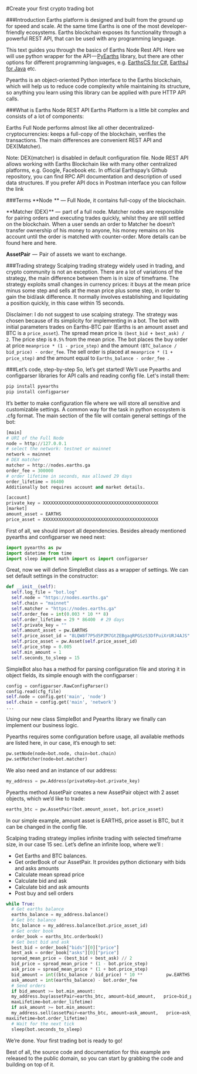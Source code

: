 #Create your first crypto trading bot

###Introduction
Earths platform is designed and built from the ground up for speed and scale. At the same time Earths is one of the most developer-friendly ecosystems. Earths blockchain exposes its functionality through a powerful REST API, that can be used with any programming language.

This text guides you through the basics of Earths Node Rest API. Here we will use python wrapper for the API — [PyEarths](https://github.com/PyEarths/PyEarths) library, but there are other options for different programming languages, e.g. [EarthsCS for C#](https://github.com/earthspay/EarthsCS), [EarthsJ for Java](https://github.com/earthspay/EarthsJ) etc.

Pyearths is an object-oriented Python interface to the Earths blockchain, which will help us to reduce code complexity while maintaining its structure, so anything you learn using this library can be applied with pure HTTP API calls.

###What is Earths Node REST API
Earths Platform is a little bit complex and consists of a lot of components:

Earths Full Node performs almost like all other decentralized-cryptocurrencies: keeps a full-copy of the blockchain, verifies the transactions. The main differences are convenient REST API and DEX(Matcher).

Note: DEX(matcher) is disabled in default configuration file.
Node REST API allows working with Earths Blockchain like with many other centralized platforms, e.g. Google, Facebook etc. In official Earthspay’s Github repository, you can find RPC API documentation and description of used data structures. If you prefer API docs in Postman interface you can follow the link

###Terms
**Node  ** — Full Node, it contains full-copy of the blockchain.

**Matcher \(DEX\) ** —  part of a full node. Matcher nodes are responsible for pairing orders and executing trades quickly, whilst they are still settled on the blockchain. When a user sends an order to Matcher he doesn’t transfer ownership of his money to anyone, his money remains on his account until the order is matched with counter-order. More details can be found here and here.

**AssetPair**  —  Pair of assets we want to exchange.

###Trading strategy
Scalping trading strategy widely used in trading, and crypto community is not an exception. There are a lot of variations of the strategy, the main difference between them is in size of timeframe. The strategy exploits small changes in currency prices: it buys at the mean price minus some step and sells at the mean price plus some step, in order to gain the bid/ask difference. It normally involves establishing and liquidating a position quickly, in this case within 15 seconds.

Disclaimer: I do not suggest to use scalping strategy. The strategy was chosen because of its simplicity for implementing in a bot.
The bot with initial parameters trades on Earths-BTC pair (Earths is an amount asset and BTC is a `price_asset`). The spread mean price is `(best_bid + best_ask) / 2`. The price step is `0.5%` from the mean price. The bot places the buy order at price `meanprice * (1 - price_step)` and the amount `(BTC_balance / bid_price) - order_fee`. The sell order is placed at `meanprice * (1 + price_step)` and the amount equal to `Earths_balance - order_fee `.

###Let’s code, step-by-step
So, let’s get started! We’ll use Pyearths and configparser libraries for API calls and reading config file. Let's install them:

```python
pip install pyearths
pip install configparser
```
It’s better to make configuration file where we will store all sensitive and customizable settings. A common way for the task in python ecosystem is .cfg format. The main section of the file will contain general settings of the bot:

```python
[main]
# URI of the Full Node
node = http://127.0.0.1
# select the network: testnet or mainnet
network = mainnet
# DEX matcher
matcher = http://nodes.earths.ga
order_fee = 300000
# order lifetime in seconds, max allowed 29 days
order_lifetime = 86400
Additionally bot requires account and market details.

[account]
private_key = XXXXXXXXXXXXXXXXXXXXXXXXXXXXXXXXXXXXXXXXXXXX
[market]
amount_asset = EARTHS
price_asset = XXXXXXXXXXXXXXXXXXXXXXXXXXXXXXXXXXXXXXXXXXXX
```
First of all, we should import all dependencies. Besides already mentioned pyearths and configparser we need next:

```python
import pyearths as pw
import datetime from time
import sleep import math import os import configparser
```
Great, now we will define SimpleBot class as a wrapper of settings. We can set default settings in the constructor:

```python
def __init__(self):
  self.log_file = "bot.log"
  self.node = "https://nodes.earths.ga"
  self.chain = "mainnet"
  self.matcher = "https://nodes.earths.ga"
  self.order_fee = int(0.003 * 10 ** 8)
  self.order_lifetime = 29 * 86400  # 29 days
  self.private_key = ""
  self.amount_asset = pw.EARTHS
  self.price_asset_id = "8LQW8f7P5d5PZM7GtZEBgaqRPGSzS3DfPuiXrURJ4AJS" # BTC
  self.price_asset = pw.Asset(self.price_asset_id)
  self.price_step = 0.005
  self.min_amount = 1
  self.seconds_to_sleep = 15
```
SimpleBot also has a method for parsing configuration file and storing it in object fields, its simple enough with the configparser :

```python
config = configparser.RawConfigParser()
config.read(cfg_file)
self.node = config.get('main', 'node')
self.chain = config.get('main', 'network')
...
```
Using our new class SimpleBot and Pyearths library we finally can implement our business logic.

Pyearths requires some configuration before usage, all available methods are listed here, in our case, it’s enough to set:

```python
pw.setNode(node=bot.node, chain=bot.chain)
pw.setMatcher(node=bot.matcher)
```
We also need and an instance of our address:

```python
my_address = pw.Address(privateKey=bot.private_key)
```
Pyearths method AssetPair creates a new AssetPair object with 2 asset objects, which we’d like to trade:

```python
earths_btc = pw.AssetPair(bot.amount_asset, bot.price_asset)
```
In our simple example, amount asset is EARTHS, price asset is BTC, but it can be changed in the config file.

Scalping trading strategy implies infinite trading with selected timeframe size, in our case 15 sec. Let’s define an infinite loop, where we’ll :

* Get Earths and BTC balances.
* Get orderBook of our AssetPair. It provides python dictionary with bids and asks amounts
* Calculate mean spread price
* Calculate bid and ask
* Calculate bid and ask amounts
* Post buy and sell orders

```python
while True:
  # Get earths balance
  earths_balance = my_address.balance()
  # Get btc balance
  btc_balance = my_address.balance(bot.price_asset_id)
  # Get order book
  order_book = earths_btc.orderbook()
  # Get best bid and ask
  best_bid = order_book["bids"][0]["price"]
  best_ask = order_book["asks"][0]["price"]
  spread_mean_price = (best_bid + best_ask) // 2
  bid_price = spread_mean_price * (1 - bot.price_step)
  ask_price = spread_mean_price * (1 + bot.price_step)
  bid_amount = int((btc_balance / bid_price) * 10 **         pw.EARTHS.decimals) - bot.order_fee
  ask_amount = int(earths_balance) - bot.order_fee
  # Send orders
  if bid_amount >= bot.min_amount:
  my_address.buy(assetPair=earths_btc, amount=bid_amount,   price=bid_price, matcherFee=bot.order_fee,
  maxLifetime=bot.order_lifetime)
  if ask_amount >= bot.min_amount:
  my_address.sell(assetPair=earths_btc, amount=ask_amount,   price=ask_price, matcherFee=bot.order_fee,
maxLifetime=bot.order_lifetime)
  # Wait for the next tick
  sleep(bot.seconds_to_sleep)
```

We’re done. Your first trading bot is ready to go!

Best of all, the source code and documentation for this example are released to the public domain, so you can start by grabbing the code and building on top of it.

